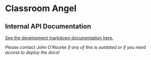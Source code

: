 # Classroom Angel

## Internal API Documentation

[See the development markdown documentation here.](https://github.com/classroom-angel/labs11_prop_mngmt-BE/blob/development/docs)

_Please contact John O'Rourke if any of this is outdated or if you need access to deploy the docs!_
